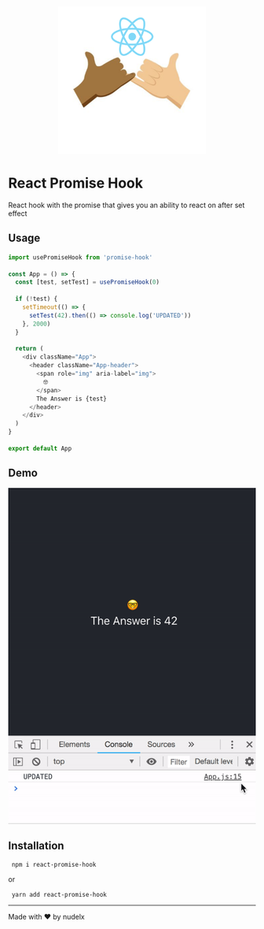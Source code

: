 <p align="center">
<img width="300px" height="300px" style="max-width: 100%; margin-right: auto;  margin-left: auto; " src="https://raw.githubusercontent.com/nudelx/promise-hook/master/img/img.png" ></p>

# React Promise Hook

React hook with the promise that gives you an ability to react on after set effect

## Usage

```js
import usePromiseHook from 'promise-hook'

const App = () => {
  const [test, setTest] = usePromiseHook(0)

  if (!test) {
    setTimeout(() => {
      setTest(42).then(() => console.log('UPDATED'))
    }, 2000)
  }

  return (
    <div className="App">
      <header className="App-header">
        <span role="img" aria-label="img">
          🤓
        </span>
        The Answer is {test}
      </header>
    </div>
  )
}

export default App
```

## Demo

![demo](https://raw.githubusercontent.com/nudelx/promise-hook/master/img/demo.gif)

## Installation

```
 npm i react-promise-hook
```

or

```
 yarn add react-promise-hook
```

---

Made with ♥ by nudelx
